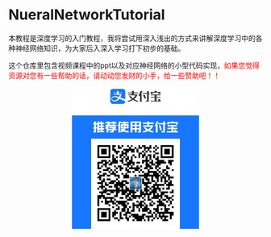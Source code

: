 # NueralNetworkTutorial
本教程是深度学习的入门教程，我将尝试用深入浅出的方式来讲解深度学习中的各种神经网络知识，为大家后入深入学习打下初步的基础。

这个仓库里包含视频课程中的ppt以及对应神经网络的小型代码实现，<font color = "red">如果您觉得资源对您有一些帮助的话，请动动您发财的小手，给一些赞助吧！！</font>

<div align=center>
<img src=.//zhifubao.jpg width=50% />
</div>
